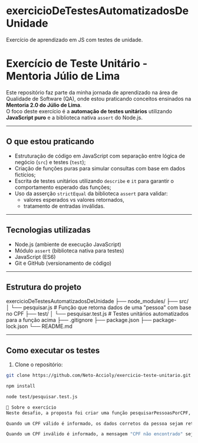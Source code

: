 # exercicioDeTestesAutomatizadosDeUnidade
Exercício de aprendizado em JS com testes de unidade.
# Exercício de Teste Unitário - Mentoria Júlio de Lima

Este repositório faz parte da minha jornada de aprendizado na área de Qualidade de Software (QA), onde estou praticando conceitos ensinados na **Mentoria 2.0 do Júlio de Lima**.  
O foco deste exercício é a **automação de testes unitários** utilizando **JavaScript puro** e a biblioteca nativa `assert` do Node.js.

---

## O que estou praticando

- Estruturação de código em JavaScript com separação entre lógica de negócio (`src`) e testes (`test`);
- Criação de funções puras para simular consultas com base em dados fictícios;
- Escrita de testes unitários utilizando `describe` e `it` para garantir o comportamento esperado das funções;
- Uso da asserção `strictEqual` da biblioteca `assert` para validar:
  - valores esperados vs valores retornados,
  - tratamento de entradas inválidas.

---

## Tecnologias utilizadas

- Node.js (ambiente de execução JavaScript)
- Módulo `assert` (biblioteca nativa para testes)
- JavaScript (ES6)
- Git e GitHub (versionamento de código)

---

## Estrutura do projeto
exercicioDeTestesAutomatizadosDeUnidade
├── node_modules/
├── src/
│ └── pesquisar.js # Função que retorna dados de uma "pessoa" com base no CPF
├── test/
│ └── pesquisar.test.js # Testes unitários automatizados para a função acima
├── .gitignore
├── package.json
├── package-lock.json
└── README.md

---

## Como executar os testes

1. Clone o repositório:
```bash
git clone https://github.com/Neto-Accioly/exercicio-teste-unitario.git

npm install

node test/pesquisar.test.js

💬 Sobre o exercício
Neste desafio, a proposta foi criar uma função pesquisarPessoasPorCPF, que busca uma pessoa com base no CPF em um array de objetos. Em seguida, foram implementados testes automatizados para garantir que:

Quando um CPF válido é informado, os dados corretos da pessoa sejam retornados;

Quando um CPF inválido é informado, a mensagem "CPF não encontrado" seja retornada.
